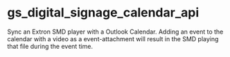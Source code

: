# gs_digital_signage_calendar_api

Sync an Extron SMD player with a Outlook Calendar.
Adding an event to the calendar with a video as a event-attachment will result in the SMD playing that file during the event time.
